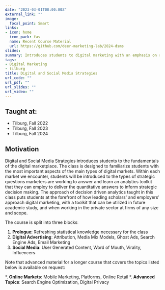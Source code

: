 ```yaml
---
date: "2023-03-01T00:00:00Z"
external_link: ""
image:
  focal_point: Smart
links:
- icon: home
  icon_pack: fas
  name: Recent Course Material
  url: https://github.com/deer-marketing-lab/2024-dsms
slides:
summary: Introduces students to digital marketing with an emphasis on recent academic research in quantitative marketing and field experiments. Targeted at undergraduate students.
tags:
- Digital Marketing
- tilburg
title: Digital and Social Media Strategies
url_code: ""
url_pdf: ""
url_slides: ""
url_video: ""
---
```


## Taught at:

- Tilburg, Fall 2022
- Tilburg, Fall 2023
- Tilburg, Fall 2024

## Motivation

Digital and Social Media Strategies introduces students to the fundamentals of the digital marketplace. 
The class is designed to familiarize students with the most important aspects of
the main types of digital markets. 
Within each market we encounter, students will be introduced to the types of strategic questions marketers are working to answer and learn an analytics toolkit that they can employ to deliver the quantitative answers to inform strategic decision making.
The approach of decision driven analytics taught in this class puts students at the forefront of how leading scholars' and employers' approach digital marketing, with a toolkit that can be utilized in future academic study, and when working in the private sector at firms of any size and scope.

The course is split into three blocks:

1. **Prologue**: Refreshing statistical knowledge necessary for the class 
2. **Digital Advertising**: Attribution, Media Mix Models, Ghost Ads, Search Engine Ads, Email Marketing
3. **Social Media**: User Generated Content, Word of Mouth, Virality, Influencers

Note that advanced material for a longer course that covers the topics listed below is available on request:

*. **Online Markets**: Mobile Marketing, Platforms, Online Retail
*. **Advanced Topics**: Search Engine Optimization, Digital Privacy
